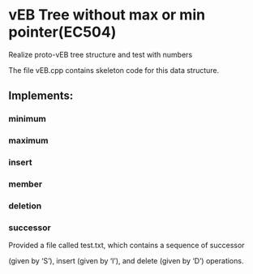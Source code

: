 # vEB Tree without max or min pointer(EC504)
Realize proto-vEB tree structure and test with numbers

The file vEB.cpp contains skeleton code for this data structure.

## Implements:

### minimum

### maximum

### insert

### member

### deletion

### successor

Provided a file called test.txt, which contains a sequence of successor

(given by ‘S’), insert (given by ‘I’), and delete (given by ‘D’) operations.

